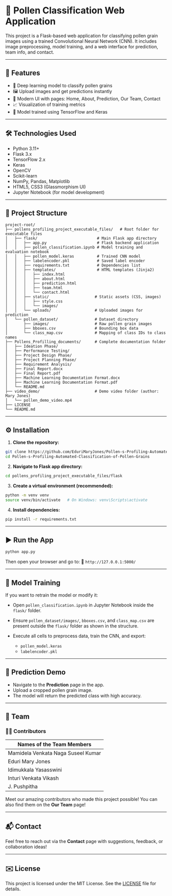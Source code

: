 # 🌼 Pollen Classification Web Application

This project is a Flask-based web application for classifying pollen grain images using a trained Convolutional Neural Network (CNN). It includes image preprocessing, model training, and a web interface for prediction, team info, and contact.

---

## 🚀 Features

- 🌸 Deep learning model to classify pollen grains
- 🖼 Upload images and get predictions instantly
- 🎨 Modern UI with pages: Home, About, Prediction, Our Team, Contact
- 📈 Visualization of training metrics
- 🧠 Model trained using TensorFlow and Keras

---

## 🛠 Technologies Used

- Python 3.11+
- Flask 3.x
- TensorFlow 2.x
- Keras
- OpenCV
- Scikit-learn
- NumPy, Pandas, Matplotlib
- HTML5, CSS3 (Glassmorphism UI)
- Jupyter Notebook (for model development)

---

## 📂 Project Structure

```
project-root/
├── pollens_profiling_project_executable_files/   # Root folder for executable files
│   ├── flask/                          # Main Flask app directory
│   │   ├── app.py                      # Flask backend application
│   │   ├── pollen_classification.ipynb # Model training and evaluation notebook
│   │   ├── pollen_model.keras          # Trained CNN model
│   │   ├── labelencoder.pkl            # Saved label encoder
│   │   ├── requirements.txt            # Dependencies list
│   │   ├── templates/                  # HTML templates (Jinja2)
│   │   │   ├── index.html
│   │   │   ├── about.html
│   │   │   ├── prediction.html
│   │   │   ├── team.html
│   │   │   └── contact.html
│   │   ├── static/                    # Static assets (CSS, images)
│   │   │   ├── style.css
│   │   │   └── images/
│   │   └── uploads/                   # Uploaded images for prediction
│   └── pollen_dataset/                # Dataset directory
│       ├── images/                    # Raw pollen grain images
│       ├── bboxes.csv                 # Bounding box data
│       └── class_map.csv              # Mapping of class IDs to class names
├── Pollens_Profilling_documents/      # Complete documentation folder
│   ├── Ideation Phase/
│   ├── Performance Testing/
│   ├── Project Design Phase/
│   ├── Project Planning Phase/
│   ├── Requirement Analysis/
│   ├── Final Report.docx
│   ├── Final Report.pdf
│   ├── Machine Learning Documentation Format.docx
│   ├── Machine Learning Documentation Format.pdf
│   └── README.md
├── video_demo/                        # Demo video folder (author: Mary Jones)
│   └── pollen_demo_video.mp4
├── LICENSE
└── README.md
```

---

## ⚙️ Installation

1. **Clone the repository:**

```bash
git clone https://github.com/EduriMaryJones/Pollen-s-Profiling-Automated-Classification-of-Pollen-Grains.git
cd Pollen-s-Profiling-Automated-Classification-of-Pollen-Grains
```

2. **Navigate to Flask app directory:**

```bash
cd pollens_profiling_project_executable_files/flask
```

3. **Create a virtual environment (recommended):**

```bash
python -m venv venv
source venv/bin/activate   # On Windows: venv\Scripts\activate
```

4. **Install dependencies:**

```bash
pip install -r requirements.txt
```

---

## ▶️ Run the App

```bash
python app.py
```

Then open your browser and go to: 📍 `http://127.0.0.1:5000/`

---

## 🧪 Model Training

If you want to retrain the model or modify it:

- Open `pollen_classification.ipynb` in Jupyter Notebook inside the `flask/` folder.
- Ensure `pollen_dataset/images/`, `bboxes.csv`, and `class_map.csv` are present outside the `flask/` folder as shown in the structure.
- Execute all cells to preprocess data, train the CNN, and export:

  - `pollen_model.keras`
  - `labelencoder.pkl`

---

## 📸 Prediction Demo

- Navigate to the **Prediction** page in the app.
- Upload a cropped pollen grain image.
- The model will return the predicted class with high accuracy.

---

## 👥 Team

### 👨‍💻 Contributors

| **Names of the Team Members**      |
| ---------------------------------- |
| Mamidela Venkata Naga Suseel Kumar |
| Eduri Mary Jones                   |
| Idimukkala Yasasswini              |
| Inturi Venkata Vikash              |
| J. Pushpitha                       |

Meet our amazing contributors who made this project possible! You can also find them on the **Our Team** page!

---

## 📬 Contact

Feel free to reach out via the **Contact** page with suggestions, feedback, or collaboration ideas!

---

## ✉️ License

This project is licensed under the MIT License. See the [LICENSE](./LICENSE) file for details.
